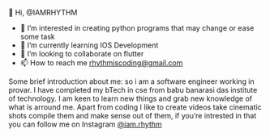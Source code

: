  👋 Hi, @IAMRHYTHM
- 👀 I’m interested in creating python programs that may change or ease some task
- 🌱 I’m currently learning IOS Development
- 💞️ I’m looking to collaborate on flutter
- 📫 How to reach me rhythmiscoding@gmail.com

Some brief introduction about me: so i am a software engineer working in provar. I have completed my bTech in cse from babu banarasi das institute of technology. I am keen to learn new things and grab new knowledge of what is arround me. Apart from coding I like to create videos take cinematic shots compile them and make sense out of them, if you’re  intrested in that you can follow me on Instagram  [@iam.rhythm](https://www.instagram.com/iam.rhythm/) 

<!---
IAMRHYTHM/IAMRHYTHM is a ✨ special ✨ repository because its `README.md` (this file) appears on your GitHub profile.
You can click the Preview link to take a look at your changes.
--->
